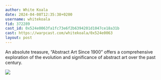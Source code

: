 ```yaml
---
author: White Koala
date: 2024-04-08T12:35:38+0200
username: whitekoala
fid: 372289
cast_id: 0x524e0063fa1fc73e6f2b6394201d1047ce18a31b
cast: https://warpcast.com/whitekoala/0x524e0063
layout: post
---
```

An absolute treasure, “Abstract Art Since 1900” offers a comprehensive exploration of the evolution and significance of abstract art over the past century.  

![](https://imagedelivery.net/BXluQx4ige9GuW0Ia56BHw/3949a151-5d36-46d9-5c6f-ea60e13c4300/original)